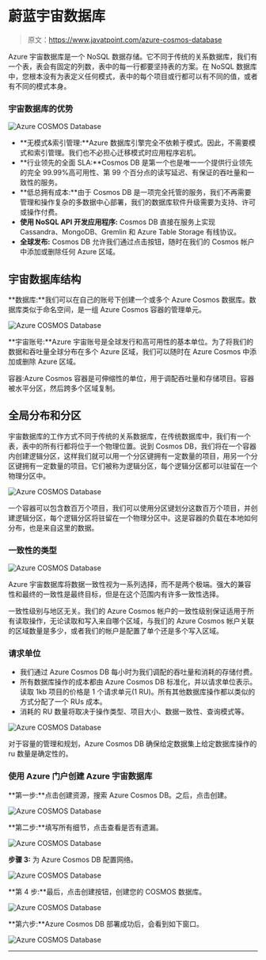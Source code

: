 # 蔚蓝宇宙数据库

> 原文：<https://www.javatpoint.com/azure-cosmos-database>

Azure 宇宙数据库是一个 NoSQL 数据存储。它不同于传统的关系数据库，我们有一个表，表会有固定的列数，表中的每一行都要坚持表的方案。在 NoSQL 数据库中，您根本没有为表定义任何模式，表中的每个项目或行都可以有不同的值，或者有不同的模式本身。

### 宇宙数据库的优势

![Azure COSMOS Database](img/0a65bffab26393e2d15ad9c7abea956d.png)

*   **无模式&索引管理:**Azure 数据库引擎完全不依赖于模式。因此，不需要模式和索引管理。我们也不必担心迁移模式时应用程序宕机。
*   **行业领先的全面 SLA:**Cosmos DB 是第一个也是唯一一个提供行业领先的完全 99.99%高可用性、第 99 个百分点的读写延迟、有保证的吞吐量和一致性的服务。
*   **低总拥有成本:**由于 Cosmos DB 是一项完全托管的服务，我们不再需要管理和操作复杂的多数据中心部署，我们的数据库软件升级需要为支持、许可或操作付费。
*   **使用 NoSQL API 开发应用程序:** Cosmos DB 直接在服务上实现 Cassandra、MongoDB、Gremlin 和 Azure Table Storage 有线协议。
*   **全球发布:** Cosmos DB 允许我们通过点击按钮，随时在我们的 Cosmos 帐户中添加或删除任何 Azure 区域。

## 宇宙数据库结构

**数据库:**我们可以在自己的账号下创建一个或多个 Azure Cosmos 数据库。数据库类似于命名空间，是一组 Azure Cosmos 容器的管理单元。

![Azure COSMOS Database](img/c5196a16ce3a4a2a9b640ada5fef95fd.png)

**宇宙账号:**Azure 宇宙账号是全球发行和高可用性的基本单位。为了将我们的数据和吞吐量全球分布在多个 Azure 区域，我们可以随时在 Azure Cosmos 中添加或删除 Azure 区域。

容器:Azure Cosmos 容器是可伸缩性的单位，用于调配吞吐量和存储项目。容器被水平分区，然后跨多个区域复制。

## 全局分布和分区

宇宙数据库的工作方式不同于传统的关系数据库，在传统数据库中，我们有一个表，表中的所有行都将位于一个物理位置。说到 Cosmos DB，我们将在一个容器内创建逻辑分区，这样我们就可以用一个分区键拥有一定数量的项目，用另一个分区键拥有一定数量的项目。它们被称为逻辑分区，每个逻辑分区都可以驻留在一个物理分区中。

![Azure COSMOS Database](img/b3eb7f69d7b8fd9a82a4bed10e511d96.png)

一个容器可以包含数百万个项目，我们可以使用分区键划分这数百万个项目，并创建逻辑分区，每个逻辑分区将驻留在一个物理分区中。这是容器的负载在本地如何分布，也是来自这里的数据。

### 一致性的类型

![Azure COSMOS Database](img/e67c4b702e99cc70eaf12668b993a647.png)

Azure 宇宙数据库将数据一致性视为一系列选择，而不是两个极端。强大的兼容性和最终的一致性是最终目标，但是在这个范围内有许多一致性选择。

一致性级别与地区无关。我们的 Azure Cosmos 帐户的一致性级别保证适用于所有读取操作，无论读取和写入来自哪个区域，与我们的 Azure Cosmos 帐户关联的区域数量是多少，或者我们的帐户是配置了单个还是多个写入区域。

### 请求单位

*   我们通过 Azure Cosmos DB 每小时为我们调配的吞吐量和消耗的存储付费。
*   所有数据库操作的成本都由 Azure Cosmos DB 标准化，并以请求单位表示。读取 1kb 项目的价格是 1 个请求单元(1 RU)。所有其他数据库操作都以类似的方式分配了一个 RUs 成本。
*   消耗的 RU 数量将取决于操作类型、项目大小、数据一致性、查询模式等。

![Azure COSMOS Database](img/0d58380de9fce70eefc8fd656687d875.png)

对于容量的管理和规划，Azure Cosmos DB 确保给定数据集上给定数据库操作的 ru 数量是确定性的。

### 使用 Azure 门户创建 Azure 宇宙数据库

**第一步:**点击创建资源，搜索 Azure Cosmos DB。之后，点击创建。

![Azure COSMOS Database](img/24b432c087b02432cfaad795be0b98df.png)

**第二步:**填写所有细节，点击查看是否有遗漏。

![Azure COSMOS Database](img/f6d45b6b2097c46f5d83f9f7d021fb67.png)

**步骤 3:** 为 Azure Cosmos DB 配置网络。

![Azure COSMOS Database](img/f25f5b77e64be9e00e1141d5ec080ce8.png)

**第 4 步:**最后，点击创建按钮，创建您的 COSMOS 数据库。

![Azure COSMOS Database](img/3d9ccfb79ecd37acbc93dc8b85131ec0.png)

**第六步:**Azure Cosmos DB 部署成功后，会看到如下窗口。

![Azure COSMOS Database](img/ed417e5685b5b97f8dfc548cacd8152f.png)

* * *